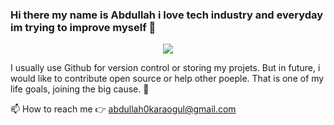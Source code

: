 ### Hi there my name is Abdullah i love tech industry and everyday im trying to improve myself 👋

<p align="center">
  <a href="https://skillicons.dev">
    <img src="https://skillicons.dev/icons?i=androidstudio,html,css,arduino,cs,discord,bots,dotnet,git,github,gmail,java,kotlin,linkedin,mysql,unity,unreal,visualstudio,vscode" />
  </a>
</p>

I usually use Github for version control or storing my projets. But in future, i would like to contribute open source or help other poeple. That is one of my life goals, joining the big cause. 	:handshake:

📫 How to reach me :point_right:  abdullah0karaogul@gmail.com
<!--
**akaraol/akaraol** is a ✨ _special_ ✨ repository because its `README.md` (this file) appears on your GitHub profile.

Here are some ideas to get you started:

- 🔭 I’m currently working on ...
- 🌱 I’m currently learning ...
- 👯 I’m looking to collaborate on ...
- 🤔 I’m looking for help with ...
- 💬 Ask me about ...
- 📫 How to reach me: ...
- 😄 Pronouns: ...
- ⚡ Fun fact: ...
-->
